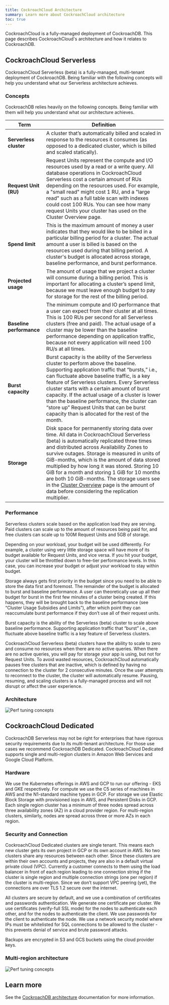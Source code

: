 ```yaml
---
title: CockroachCloud Architecture
summary: Learn more about CockroachCloud architecture
toc: true
---
```


CockroachCloud is a fully-managed deployment of CockroachDB. This page describes CockroachCloud's architecture and how it relates to CockroachDB.

## CockroachCloud Serverless

CockroachCloud Serverless (beta) is a fully-managed, multi-tenant deployment of CockroachDB. Being familiar with the following concepts will help you understand what our Serverless architecture achieves.

### Concepts

CockroachDB relies heavily on the following concepts. Being familiar with them will help you understand what our architecture achieves.

Term | Definition
-----|-----------
**Serverless cluster** | A cluster that’s automatically billed and scaled in response to the resources it consumes (as opposed to a dedicated cluster, which is billed and scaled statically).
**Request Unit (RU)** | Request Units represent the compute and I/O resources used by a read or a write query. All database operations in CockroachCloud Serverless cost a certain amount of RUs depending on the resources used. For example, a "small read" might cost 1 RU, and a "large read" such as a full table scan with indexes could cost 100 RUs. You can see how many request Units your cluster has used on the Cluster Overview page.
**Spend limit** | This is the maximum amount of money a user indicates that they would like to be billed in a particular billing period for a cluster. The actual amount a user is billed is based on the resources used during that billing period. A cluster's budget is allocated across storage, baseline performance, and burst performance.
**Projected usage** | The amount of usage that we project a cluster will consume during a billing period. This is important for allocating a cluster’s spend limit, because we must leave enough budget to pay for storage for the rest of the billing period.
**Baseline performance** | The minimum compute and IO performance that a user can expect from their cluster at all times. This is 100 RUs per second for all Serverless clusters (free and paid). The actual usage of a cluster may be lower than the baseline performance depending on application traffic, because not every application will need 100 RU/s at all times. 
**Burst capacity** | Burst capacity is the ability of the Serverless cluster to perform above the baseline. Supporting application traffic that “bursts,” i.e., can fluctuate above baseline traffic, is a key feature of Serverless clusters. Every Serverless cluster starts with a certain amount of burst capacity. If the actual usage of a cluster is lower than the baseline performance, the cluster can “store up” Request Units that can be burst capacity than is allocated for the rest of the month. 
**Storage** | Disk space for permanently storing data over time. All data in CockroachCloud Serverless (beta) is automatically replicated three times and distributed across Availability Zones to survive outages. Storage is measured in units of GiB-months, which is the amount of data stored multiplied by how long it was stored. Storing 10 GiB for a month and storing 1 GiB for 10 months are both 10 GiB-months. The storage users see in the [Cluster Overview](serverless-cluster-management.html#view-cluster-overview) page is the amount of data before considering the replication multiplier.

### Performance 

Serverless clusters scale based on the application load they are serving. Paid clusters can scale up to the amount of resources being paid for, and free clusters can scale up to 100M Request Units and 5GB of storage.

Depending on your workload, your budget will be used differently. For example, a cluster using very little storage space will have more of its budget available for Request Units, and vice versa. If you hit your budget, your cluster will be throttled down to free-tier performance levels. In this case, you can increase your budget or adjust your workload to stay within budget.

Storage always gets first priority in the budget since you need to be able to store the data first and foremost. The remainder of the budget is allocated to burst and baseline performance. A user can theoretically use up all their budget for burst in the first few minutes of a cluster being created. If this happens, they will be brought back to the baseline performance (see “Cluster Usage Subsidies and Limits”), after which point they can reaccumulate burst performance if they don’t use all of their request units.

Burst capacity is the ability of the Serverless (beta) cluster to scale above baseline performance. Supporting application traffic that “burst” i.e., can fluctuate above baseline traffic is a key feature of Serverless clusters.

CockroachCloud Serverless (beta) clusters have the ability to scale to zero and consume no resources when there are no active queries. When there are no active queries, you will pay for storage your app is using, but not for Request Units. To avoid wasted resources, CockroachCloud automatically pauses free clusters that are inactive, which is defined by having no connection to the cluster for 2 consecutive minutes. Once the user attempts to reconnect to the cluster, the cluster will automatically resume. Pausing, resuming, and scaling  clusters is a fully-managed process and will not disrupt or affect the user experience.

### Architecture

<img src="{{ 'images/cockroachcloud/serverless-diagram.jpeg' | relative_url }}" alt="Perf tuning concepts" style="max-width:100%" />

## CockroachCloud Dedicated

CockroachDB Serverless may not be right for enterprises that have rigorous security requirements due to its multi-tenant architecture. For those use cases we recommend CockroachDB Dedicated. CockroachCloud Dedicated supports single and multi-region clusters in Amazon Web Services and Google Cloud Platform.

### Hardware

We use the Kubernetes offerings in AWS and GCP to run our offering - EKS and GKE respectively. For compute we use the C5 series of machines in AWS and the N1-standard machine types in GCP. For storage we use Elastic Block Storage with provisioned iops in AWS, and Persistent Disks in GCP. Each single region cluster has a minimum of three nodes spread across three availability zones (AZ) in a cloud provider region. For multi-region clusters, similarly, nodes are spread across three or more AZs in each region.

### Security and Connection

CockroachCloud Dedicated clusters are single tenant. This means each new cluster gets its own project in GCP or its own account in AWS. No two clusters share any resources between each other. Since these clusters are within their own accounts and projects, they are also in a default virtual private cloud (VPC). Currently a customer connects to them using the load balancer in front of each region leading to one connection string if the cluster is single region and multiple connection strings (one per region) if the cluster is multi-region. Since we don’t support VPC peering (yet), the connections are over TLS 1.2 secure over the internet.

All clusters are secure by default, and we use a combination of certificates and passwords authentication. We generate one certificate per cluster. We use certificates (verify-full SSL mode) for the nodes to authenticate each other, and for the nodes to authenticate the client. We use passwords for the client to authenticate the node. We use a network security model where IPs must be whitelisted for SQL connections to be allowed to the cluster - this prevents denial of service and brute password attacks.

Backups are encrypted in S3 and GCS buckets using the cloud provider keys. 

### Multi-region architecture

<img src="{{ 'images/cockroachcloud/multiregion-diagram.png' | relative_url }}" alt="Perf tuning concepts" style="max-width:100%" />

## Learn more

See the [CockroachDB architecture](../{{site.versions["stable"]}}/architecture/overview.html) documentation for more information.